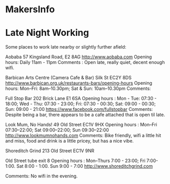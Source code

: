 MakersInfo
==========
Late Night Working
==========
Some places to work late nearby or slightly further afield: 

Aobaba
57 Kingsland Road,
E2 8AG
http://www.aobaba.com
Opening hours: Daily 11am - 11pm
Comments : Open late, really quiet, decent enough wifi. 

Barbican Arts Centre (Camera Cafe & Bar)
Silk St
EC2Y 8DS
http://www.barbican.org.uk/restaurants-bars/opening-hours
Opening hours: Mon–Fri: 8am–10.30pm; Sat & Sun: 10am–10.30pm
Comments: 

Full Stop Bar 
202 Brick Lane
E1 6SA 
Opening hours :  Mon - Tue: 07:30 - 18:00; Wed - Thu: 07:30 - 23:00; Fri: 07:30 - 00:30; Sat: 09:00 - 00:30; Sun: 09:00 - 21:00
https://www.facebook.com/fullstopbar
Comments: Despite being a bar, there appears to be a cafe attached that is open til late.

Look Mum, No Hands!
49 Old Street
EC1V 9HX
Opening hours : Mon–Fri  07:30–22:00; Sat  09:00–22:00; Sun  09:30–22:00
http://www.lookmumnohands.com
Comments: Bike friendly, wifi a little hit and miss, food and drink is a little pricey, but has a nice vibe.

Shoreditch Grind
213 Old Street
EC1V 9NR

Old  Street tube exit 8
Opening hours : Mon–Thurs 7:00 - 23:00; Fri 7:00- 1:00.
Sat 8:00 - 1:00. Sun 9:00 - 7:00
http://www.shoreditchgrind.com

Comments: No wifi in the evening.
